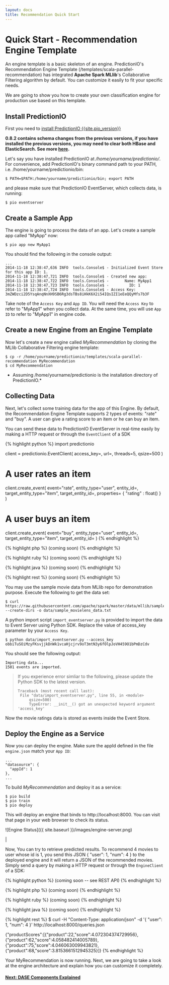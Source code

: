 ```yaml
---
layout: docs
title: Recommendation Quick Start
---
```


# Quick Start - Recommendation Engine Template

An engine template is a basic skeleton of an engine. PredictionIO's
Recommendation Engine Template (/templates/scala-parallel-recommendation) has
integrated **Apache Spark MLlib**'s Collaborative Filtering algorithm by
default.  You can customize it easily to fit your specific needs.

We are going to show you how to create your own classification engine for
production use based on this template.

## Install PredictionIO

First you need to [install PredictionIO {{site.pio_version}}]({{site.baseurl}}/install/)


**0.8.2 contains schema changes from the previous versions, if you have
installed the previous versions, you may need to clear both HBase and
ElasticSearch. See more [here](../resources/schema-change.html).**


Let's say you have installed PredictionIO at */home/yourname/predictionio/*.
For convenience, add PredictionIO's binary command path to your PATH, i.e. /home/yourname/predictionio/bin:

```
$ PATH=$PATH:/home/yourname/predictionio/bin; export PATH
```

and please make sure that PredictionIO EventServer, which collects data, is running:

```
$ pio eventserver
```


## Create a Sample App

The engine is going to process the data of an app. Let's create a sample app called "MyApp" now:

```
$ pio app new MyApp1
```

You should find the following in the console output:

```
...
2014-11-18 12:38:47,636 INFO  tools.Console$ - Initialized Event Store for this app ID: 1.
2014-11-18 12:38:47,721 INFO  tools.Console$ - Created new app:
2014-11-18 12:38:47,722 INFO  tools.Console$ -       Name: MyApp1
2014-11-18 12:38:47,723 INFO  tools.Console$ -         ID: 1
2014-11-18 12:38:47,724 INFO  tools.Console$ - Access Key: 3mZWDzci2D5YsqAnqNnXH9SB6Rg3dsTBs8iHkK6X2i54IQsIZI1eEeQQyMfs7b3F
```

Take note of the `Access Key` and `App ID`.
You will need the `Access Key` to refer to "MyApp1" when you collect data. 
At the same time, you will use `App ID` to refer to "MyApp1" in engine code.

## Create a new Engine from an Engine Template

Now let's create a new engine called *MyRecommendation* by cloning the MLlib Collaborative Filtering engine template:

```
$ cp -r /home/yourname/predictionio/templates/scala-parallel-recommendation MyRecommendation
$ cd MyRecommendation
```
* Assuming /home/yourname/predictionio is the installation directory of PredictionIO.*

## Collecting Data

Next, let's collect some training data for the app of this Engine.
By default, the Recommendation Engine Template supports 2 types of events: "rate" and "buy".  A user can give a rating score to an item or he can buy an item.

You can send these data to PredictionIO EventServer in real-time easily by making a HTTP request or through the `EventClient` of a SDK

<div class="codetabs">
<div data-lang="Python SDK">

{% highlight python %}
import predictionio

client = predictionio.EventClient(
    access_key=<ACCESS KEY>,
    url=<URL OF EVENTSERVER>,
    threads=5,
    qsize=500
)

# A user rates an item
client.create_event(
    event="rate",
    entity_type="user",
    entity_id=<USER ID>,
    target_entity_type="item",
    target_entity_id=<ITEM ID>,
    properties= { "rating" : float(<RATING>) }
)

# A user buys an item
client.create_event(
        event="buy",
        entity_type="user",
        entity_id=<USER ID>,
        target_entity_type="item",
        target_entity_id=<ITEM ID>
)
{% endhighlight %}

</div>

<div data-lang="PHP SDK">

{% highlight php %}
(coming soon)
{% endhighlight %}
</div>


<div data-lang="Ruby SDK">

{% highlight ruby %}
(coming soon)
{% endhighlight %}

</div>

<div data-lang="Java SDK">

{% highlight java %}
(coming soon)
{% endhighlight %}

</div>

<div data-lang="REST API">

{% highlight rest %}
(coming soon)
{% endhighlight %}

</div>
</div>


You may use the sample movie data from MLlib repo for demonstration purpose. Execute the following to get the data set:

```
$ curl https://raw.githubusercontent.com/apache/spark/master/data/mllib/sample_movielens_data.txt --create-dirs -o data/sample_movielens_data.txt
```

A python import script `import_eventserver.py` is provided to import the data to Event Server using Python SDK. Replace the value of access_key parameter by your `Access Key`.

```
$ python data/import_eventserver.py --access_key obbiTuSOiMzyFKsvjjkDnWk1vcaHjcjrv9oT3mtN3y6fOlpJoVH459O1bPmDzCdv
```

You should see the following output:

```
Importing data...
1501 events are imported.
```

> If you experience error simliar to the following, please update the
> Python SDK to the latest version.
>
> ```
> Traceback (most recent call last):
>  File "data/import_eventserver.py", line 55, in <module>
>      qsize=500)
>      TypeError: __init__() got an unexpected keyword argument 'access_key'
> ```

Now the movie ratings data is stored as events inside the Event Store.


## Deploy the Engine as a Service

Now you can deploy the engine.  Make sure the appId defined in the file `engine.json` match your `App ID`:

```
...
"datasource": {
  "appId": 1
},
...
```

To build *MyRecommendation* and deploy it as a service:

```
$ pio build
$ pio train
$ pio deploy
```

This will deploy an engine that binds to http://localhost:8000. You can visit that page in your web browser to check its status.

![Engine Status]({{ site.baseurl }}/images/engine-server.png)

|

Now, You can try to retrieve predicted results.
To recommend 4 movies to user whose id is 1, you send this JSON { "user": 1, "num": 4 } to the deployed engine and it will return a JSON of the recommended movies.
Simply send a query by making a HTTP request or through the `EngineClient` of a SDK:

<div class="codetabs">
<div data-lang="Python SDK">

{% highlight python %}
(coming soon -- see REST API)
{% endhighlight %}

</div>

<div data-lang="PHP SDK">

{% highlight php %}
(coming soon)
{% endhighlight %}

</div>


<div data-lang="Ruby SDK">

{% highlight ruby %}
(coming soon)
{% endhighlight %}

</div>

<div data-lang="Java SDK">

{% highlight java %}
(coming soon)
{% endhighlight %}

</div>

<div data-lang="REST API">

{% highlight rest %}
$ curl -H "Content-Type: application/json" -d '{ "user": 1, "num": 4 }' http://localhost:8000/queries.json

{"productScores":[{"product":22,"score":4.072304374729956},{"product":62,"score":4.058482414005789},{"product":75,"score":4.046063009943821},{"product":68,"score":3.8153661512945325}]}
{% endhighlight %}

</div>
</div>

Your MyRecommendation is now running. Next, we are going to take a look at the engine architecture and explain how you can customize it completely.

#### [Next: DASE Components Explained](dase.html)
